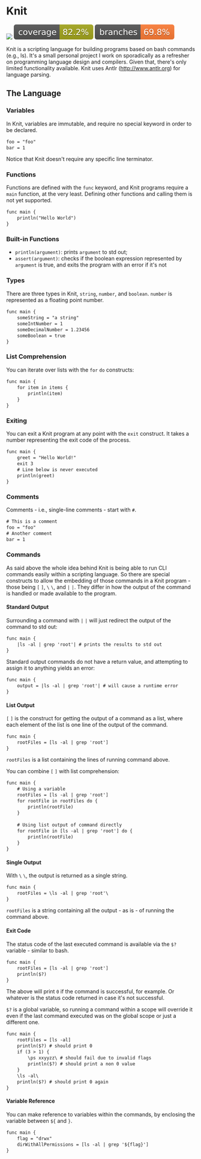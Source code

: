 
# Knit

![](https://github.com/emersonloureiro/knit/actions/workflows/build.yml/badge.svg) ![coverage](.github/badges/jacoco.svg)
![branches coverage](.github/badges/branches.svg)

Knit is a scripting language for building programs based on bash commands (e.g., ls). It's a small personal project I work on sporadically as a refresher on programming language design and compilers. Given that, there's only limited functionality available. Knit uses Antlr (http://www.antlr.org) for language parsing.

## The Language

### Variables

In Knit, variables are immutable, and require no special keyword in order to be declared.

```
foo = "foo"
bar = 1
```

Notice that Knit doesn't require any specific line terminator.

### Functions

Functions are defined with the `func` keyword, and Knit programs require a `main` function, at the very least. Defining other functions and calling them is not yet supported.

```
func main {
    println("Hello World")
}
```

### Built-in Functions

* `println(argument)`: prints `argument` to std out;
* `assert(argument)`: checks if the boolean expression represented by `argument` is true, and exits the program with an error if it's not

### Types

There are three types in Knit, `string`, `number`, and `boolean`. `number` is represented as a floating point number.

```
func main {
    someString = "a string"
    someIntNumber = 1
    someDecimalNumber = 1.23456
    someBoolean = true
}
```

### List Comprehension

You can iterate over lists with the `for` `do` constructs:

```
func main {
    for item in items {
        println(item)
    }
}
```

### Exiting

You can exit a Knit program at any point with the `exit` construct. It takes a number representing the exit code of the process.

```
func main {
    greet = "Hello World!"
    exit 3
    # Line below is never executed
    println(greet)
}
```

### Comments

Comments - i.e., single-line comments - start with `#`.

```
# This is a comment
foo = "foo"
# Another comment
bar = 1
```

### Commands

As said above the whole idea behind Knit is being able to run CLI commands easily within a scripting language. So there are special constructs to allow the embedding of those commands in a Knit program - those being `[` `]`, `\` `\`, and `|` `|`. They differ in how the output of the command is handled or made available to the program.

#### Standard Output

Surrounding a command with `|` `|` will just redirect the output of the command to std out:

```
func main {
    |ls -al | grep 'root'| # prints the results to std out
}
```

Standard output commands do not have a return value, and attempting to assign it to anything yields an error:

```
func main {
    output = |ls -al | grep 'root'| # will cause a runtime error
}
```

#### List Output

`[` `]` is the construct for getting the output of a command as a list, where each element of the list is one line of the output of the command.

```
func main {
    rootFiles = [ls -al | grep 'root']
}
```

`rootFiles` is a list containing the lines of running command above.

You can combine `[` `]` with list comprehension:

```
func main {
    # Using a variable
    rootFiles = [ls -al | grep 'root']
    for rootFile in rootFiles do {
        println(rootFile)
    }

    # Using list output of command directly
    for rootFile in [ls -al | grep 'root'] do {
        println(rootFile)
    }
}
```

#### Single Output

With `\` `\`, the output is returned as a single string.

```
func main {
    rootFiles = \ls -al | grep 'root'\
}
```

`rootFiles` is a string containing all the output - as is - of running the command above.

#### Exit Code

The status code of the last executed command is available via the `$?` variable - similar to bash.

```
func main {
    rootFiles = [ls -al | grep 'root']
    println($?)
}
```

The above will print `0` if the command is successful, for example. Or whatever is the status code returned in case it's not successful.

`$?` is a global variable, so running a command within a scope will override it even if the last command executed was on the global scope or just a different one.

```
func main {
    rootFiles = [ls -al]
    println($?) # should print 0
    if (3 > 1) {
        \ps xxyyzz\ # should fail due to invalid flags
        println($?) # should print a non 0 value
    }
    \ls -al\
    println($?) # should print 0 again
}
```

#### Variable Reference

You can make reference to variables within the commands, by enclosing the variable between ``${`` and ``}``.

```
func main {
    flag = "drwx"
    dirWithAllPermissions = [ls -al | grep '${flag}']
}
```